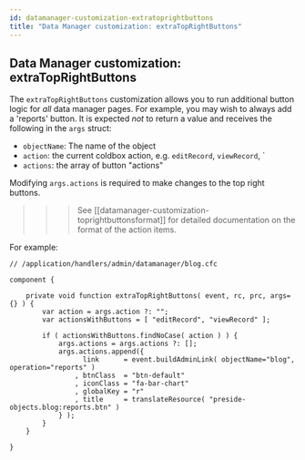 ```yaml
---
id: datamanager-customization-extratoprightbuttons
title: "Data Manager customization: extraTopRightButtons"
---
```


## Data Manager customization: extraTopRightButtons

The `extraTopRightButtons` customization allows you to run additional button logic for _all_ data manager pages. For example, you may wish to always add a 'reports' button. It is expected _not_ to return a value and receives the following in the `args` struct:

* `objectName`: The name of the object
* `action`: the current coldbox action, e.g. `editRecord`, `viewRecord`, `
* `actions`: the array of button "actions"

Modifying `args.actions` is required to make changes to the top right buttons.

>>> See [[datamanager-customization-toprightbuttonsformat]] for detailed documentation on the format of the action items.

For example:

```luceescript
// /application/handlers/admin/datamanager/blog.cfc

component {

	private void function extraTopRightButtons( event, rc, prc, args={} ) {
		var action = args.action ?: "";
		var actionsWithButtons = [ "editRecord", "viewRecord" ];

		if ( actionsWithButtons.findNoCase( action ) ) {
			args.actions = args.actions ?: [];
			args.actions.append({
				  link      = event.buildAdminLink( objectName="blog", operation="reports" )
				, btnClass  = "btn-default"
				, iconClass = "fa-bar-chart"
				, globalKey = "r"
				, title     = translateResource( "preside-objects.blog:reports.btn" )
			} );
		}
	}

}
```

